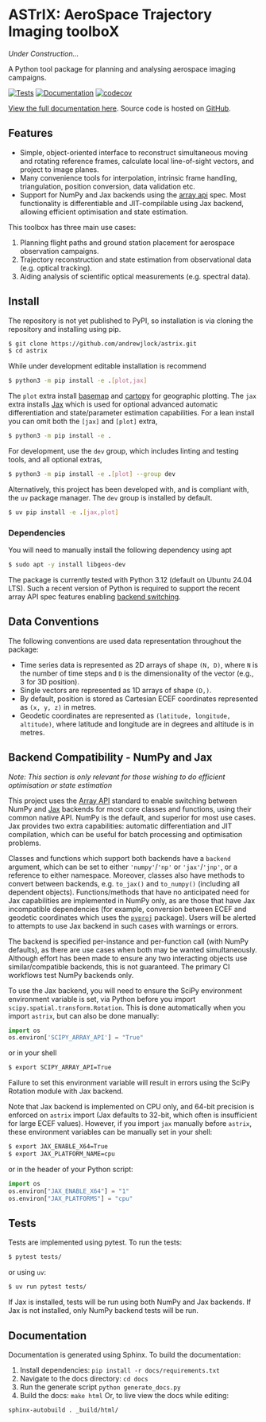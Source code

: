 # ASTrIX: AeroSpace Trajectory Imaging toolboX 

_Under Construction..._

A Python tool package for planning and analysing aerospace imaging campaigns.

[![Tests](https://github.com/andrewjlock/astrix/actions/workflows/tests.yml/badge.svg)](https://github.com/andrewjlock/astrix/actions/workflows/tests.yml) [![Documentation](https://github.com/andrewjlock/astrix/actions/workflows/docs.yml/badge.svg)](https://github.com/andrewjlock/astrix/actions/workflows/docs.yml)
[![codecov](https://codecov.io/github/andrewjlock/astrix/graph/badge.svg?token=N781FLJEI5)](https://codecov.io/github/andrewjlock/astrix)

[View the full documentation here](https://andrewjlock.github.io/astrix/).
Source code is hosted on [GitHub](https://github.com/andrewjlock/astrix).

## Features

- Simple, object-oriented interface to reconstruct simultaneous moving and rotating reference frames, calculate local line-of-sight vectors, and project to image planes.
- Many convenience tools for interpolation, intrinsic frame handling, triangulation, position conversion, data validation etc.
- Support for NumPy and Jax backends using the [array api](https://data-apis.org/array-api/latest/) spec. Most functionality is differentiable and JIT-compilable using Jax backend, allowing efficient optimisation and state estimation.

This toolbox has three main use cases:
1. Planning flight paths and ground station placement for aerospace observation campaigns.
2. Trajectory reconstruction and state estimation from observational data (e.g. optical tracking).
3. Aiding analysis of scientific optical measurements (e.g. spectral data).

## Install

The repository is not yet published to PyPI, so installation is via cloning the repository and installing using pip.

```bash
$ git clone https://github.com/andrewjlock/astrix.git
$ cd astrix
```

While under development editable installation is recommend

```bash
$ python3 -m pip install -e .[plot,jax]
```
The `plot` extra install [basemap](https://matplotlib.org/basemap/) and [cartopy](https://scitools.org.uk/cartopy/docs/latest/) for geographic plotting.
The `jax` extra installs [Jax](https://github.com/jax-ml/jax) which is used for optional advanced automatic differentiation and state/parameter estimation capabilities. 
For a lean install you can omit both the `[jax]` and `[plot]` extra,

```bash
$ python3 -m pip install -e .
```

For development, use the `dev` group, which includes linting and testing tools, and all optional extras,

```bash
$ python3 -m pip install -e .[plot] --group dev
```

Alternatively, this project has been developed with, and is compliant with, the `uv` package manager.
The `dev` group is installed by default.

```bash
$ uv pip install -e .[jax,plot]
```


### Dependencies

You will need to manually install the following dependency using apt

```bash
$ sudo apt -y install libgeos-dev
```

The package is currently tested with Python 3.12 (default on Ubuntu 24.04 LTS).
Such a recent version of Python is required to support the recent array API spec features enabling [backend switching](#backend-compatibility---numpy-and-jax).


## Data Conventions

The following conventions are used data representation throughout the package:
- Time series data is represented as 2D arrays of shape `(N, D)`, where `N` is the number of time steps and `D` is the dimensionality of the vector (e.g., 3 for 3D position).
- Single vectors are represented as 1D arrays of shape `(D,)`.
- By default, position is stored as Cartesian ECEF coordinates represented as `(x, y, z)` in metres.
- Geodetic coordinates are represented as `(latitude, longitude, altitude)`, where latitude and longitude are in degrees and altitude is in metres.


## Backend Compatibility - NumPy and Jax

_Note: This section is only relevant for those wishing to do efficient optimisation or state estimation_

This project uses the [Array API](https://data-apis.org/array-api/) standard to enable switching between NumPy and [Jax](https://jax.readthedocs.io/en/latest/) backends for most core classes and functions, using their common native API. 
NumPy is the default, and superior for most use cases. 
Jax provides two extra capabilities: automatic differentiation and JIT compilation, which can be useful for batch processing and optimisation problems.

Classes and functions which support both backends have a `backend` argument, which can be set to either `'numpy'`/`'np'` or `'jax'`/`'jnp'`, or a reference to either namespace.
Moreover, classes also have methods to convert between backends, e.g. `to_jax()` and `to_numpy()` (including all dependent objects).
Functions/methods that have no anticipated need for Jax capabilities are implemented in NumPy only, as are those that have Jax incompatible dependencies (for example, conversion between ECEF and geodetic coordinates which uses the [`pyproj`](https://github.com/pyproj4/pyproj) package).
Users will be alerted to attempts to use Jax backend in such cases with warnings or errors.

The backend is specified per-instance and per-function call (with NumPy defaults), as there are use cases when both may be wanted simultaneously.
Although effort has been made to ensure any two interacting objects use similar/compatible backends, this is not guaranteed. 
The primary CI workflows test NumPy backends only. 

To use the Jax backend, you will need to ensure the SciPy environment environment variable is set, via Python before you import `scipy.spatial.transform.Rotation`. This is done automatically when you import `astrix`, but can also be done manually: 
```python
import os
os.environ['SCIPY_ARRAY_API'] = "True"
```
or in your shell
```bash
$ export SCIPY_ARRAY_API=True
```
Failure to set this environment variable will result in errors using the SciPy Rotation module with Jax backend.

Note that Jax backend is implemented on CPU only, and 64-bit precision is enforced on `astrix` import (Jax defaults to 32-bit, which often is insufficient for large ECEF values).
However, if you import `jax` manually before `astrix`, these environment variables can be manually set in your shell:
```bash
$ export JAX_ENABLE_X64=True
$ export JAX_PLATFORM_NAME=cpu
```
or in the header of your Python script:
```python
import os
os.environ["JAX_ENABLE_X64"] = "1"
os.environ["JAX_PLATFORMS"] = "cpu"
```

## Tests

Tests are implemented using pytest. To run the tests:
```bash
$ pytest tests/
```
or using `uv`:
```bash
$ uv run pytest tests/
```

If Jax is installed, tests will be run using both NumPy and Jax backends. 
If Jax is not installed, only NumPy backend tests will be run.

## Documentation

Documentation is generated using Sphinx. To build the documentation:

1. Install dependencies: `pip install -r docs/requirements.txt`
2. Navigate to the docs directory: `cd docs`
3. Run the generate script `python generate_docs.py`
4. Build the docs: `make html`
Or, to live view the docs while editing:
```bash
sphinx-autobuild . _build/html/
```

